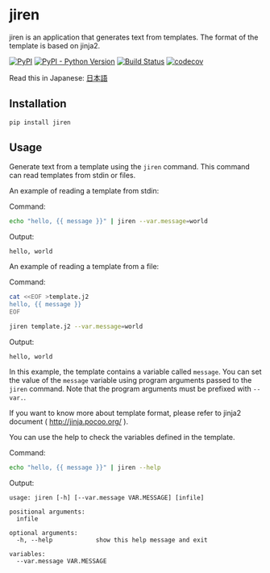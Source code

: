 # jiren

jiren is an application that generates text from templates. The format of the template is based on jinja2.

[![PyPI](https://img.shields.io/pypi/v/jiren.svg)](https://pypi.org/project/jiren/)
[![PyPI - Python Version](https://img.shields.io/pypi/pyversions/jiren.svg)](https://pypi.org/project/jiren/)
[![Build Status](https://travis-ci.com/speg03/jiren.svg?branch=master)](https://travis-ci.com/speg03/jiren)
[![codecov](https://codecov.io/gh/speg03/jiren/branch/master/graph/badge.svg)](https://codecov.io/gh/speg03/jiren)

Read this in Japanese: [日本語](https://github.com/speg03/jiren/blob/master/README.ja.md)

## Installation

```sh
pip install jiren
```

## Usage

Generate text from a template using the `jiren` command. This command can read templates from stdin or files.

An example of reading a template from stdin:

Command:
```sh
echo "hello, {{ message }}" | jiren --var.message=world
```
Output:
```
hello, world
```

An example of reading a template from a file:

Command:
```sh
cat <<EOF >template.j2
hello, {{ message }}
EOF

jiren template.j2 --var.message=world
```
Output:
```
hello, world
```

In this example, the template contains a variable called `message`. You can set the value of the `message` variable using program arguments passed to the` jiren` command. Note that the program arguments must be prefixed with `--var.`.

If you want to know more about template format, please refer to jinja2 document ( http://jinja.pocoo.org/ ).

You can use the help to check the variables defined in the template.

Command:
```sh
echo "hello, {{ message }}" | jiren --help
```
Output:
```
usage: jiren [-h] [--var.message VAR.MESSAGE] [infile]

positional arguments:
  infile

optional arguments:
  -h, --help            show this help message and exit

variables:
  --var.message VAR.MESSAGE
```
